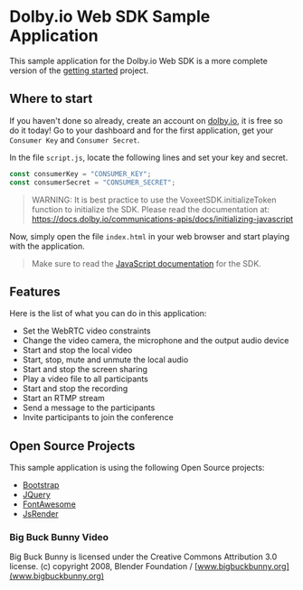 # Dolby.io Web SDK Sample Application

This sample application for the Dolby.io Web SDK is a more complete version of the [getting started](https://github.com/voxeet/voxeet-sdk-browser-gettingstarted/) project.

## Where to start

If you haven't done so already, create an account on [dolby.io](https://dolby.io/signup), it is free so do it today! Go to your dashboard and for the first application, get your `Consumer Key` and `Consumer Secret`.

In the file `script.js`, locate the following lines and set your key and secret.

```javascript
const consumerKey = "CONSUMER_KEY";
const consumerSecret = "CONSUMER_SECRET";
```

> WARNING: It is best practice to use the VoxeetSDK.initializeToken function to initialize the SDK.
> Please read the documentation at:
> https://docs.dolby.io/communications-apis/docs/initializing-javascript

Now, simply open the file `index.html` in your web browser and start playing with the application.

> Make sure to read the [JavaScript documentation](https://docs.dolby.io/interactivity/docs/js-client-sdk-voxeetsdk) for the SDK.

## Features
Here is the list of what you can do in this application:
- Set the WebRTC video constraints
- Change the video camera, the microphone and the output audio device
- Start and stop the local video
- Start, stop, mute and unmute the local audio
- Start and stop the screen sharing
- Play a video file to all participants
- Start and stop the recording
- Start an RTMP stream
- Send a message to the participants
- Invite participants to join the conference

## Open Source Projects

This sample application is using the following Open Source projects:
- [Bootstrap](https://getbootstrap.com)
- [JQuery](https://jquery.com)
- [FontAwesome](https://fontawesome.com)
- [JsRender](https://www.jsviews.com/)

### Big Buck Bunny Video

Big Buck Bunny is licensed under the Creative Commons Attribution 3.0 license.
(c) copyright 2008, Blender Foundation / [www.bigbuckbunny.org](www.bigbuckbunny.org)
